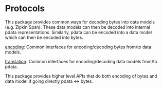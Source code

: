 # Protocols

This package provides common ways for decoding bytes into data models (e.g. Zipkin Span). These data models can then be decoded into internal pdata representations. Similarly, pdata can be encoded into a data model which can then be encoded into bytes.

[encoding](encoding): Common interfaces for encoding/decoding bytes from/to data models.

[translation](translation): Common interfaces for encoding/decoding data models from/to pdata.

This package provides higher level APIs that do both encoding of bytes and data model if going directly pdata <-> bytes.